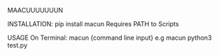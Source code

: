 MAACUUUUUUUN

INSTALLATION: pip install macun
Requires PATH to Scripts

USAGE
On Terminal:
macun {command line input}
e.g macun python3 test.py